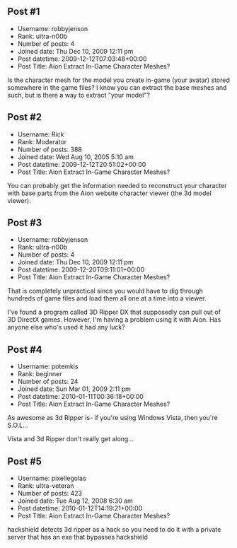 ## Post #1
- Username: robbyjenson
- Rank: ultra-n00b
- Number of posts: 4
- Joined date: Thu Dec 10, 2009 12:11 pm
- Post datetime: 2009-12-12T07:03:48+00:00
- Post Title: Aion Extract In-Game Character Meshes?

Is the character mesh for the model you create in-game (your avatar) stored somewhere in the game files? I know you can extract the base meshes and such, but is there a way to extract "your model"?
## Post #2
- Username: Rick
- Rank: Moderator
- Number of posts: 388
- Joined date: Wed Aug 10, 2005 5:10 am
- Post datetime: 2009-12-12T20:51:02+00:00
- Post Title: Aion Extract In-Game Character Meshes?

You can probably get the information needed to reconstruct your character with base parts from the Aion website character viewer (the 3d model viewer).
## Post #3
- Username: robbyjenson
- Rank: ultra-n00b
- Number of posts: 4
- Joined date: Thu Dec 10, 2009 12:11 pm
- Post datetime: 2009-12-20T09:11:01+00:00
- Post Title: Aion Extract In-Game Character Meshes?

That is completely unpractical since you would have to dig through hundreds of game files and load them all one at a time into a viewer.

I've found a program called 3D Ripper DX that supposedly can pull out of 3D DirectX games. However, I'm having a problem using it with Aion. Has anyone else who's used it had any luck?
## Post #4
- Username: potemkis
- Rank: beginner
- Number of posts: 24
- Joined date: Sun Mar 01, 2009 2:11 pm
- Post datetime: 2010-01-11T00:36:18+00:00
- Post Title: Aion Extract In-Game Character Meshes?

As awesome as 3d Ripper is- if you're using Windows Vista, then you're S.O.L...

Vista and 3d Ripper don't really get along...
## Post #5
- Username: pixellegolas
- Rank: ultra-veteran
- Number of posts: 423
- Joined date: Tue Aug 12, 2008 6:30 am
- Post datetime: 2010-01-12T14:19:21+00:00
- Post Title: Aion Extract In-Game Character Meshes?

hackshield detects 3d ripper as a hack so you need to do it with a private server that has an exe that bypasses hackshield
